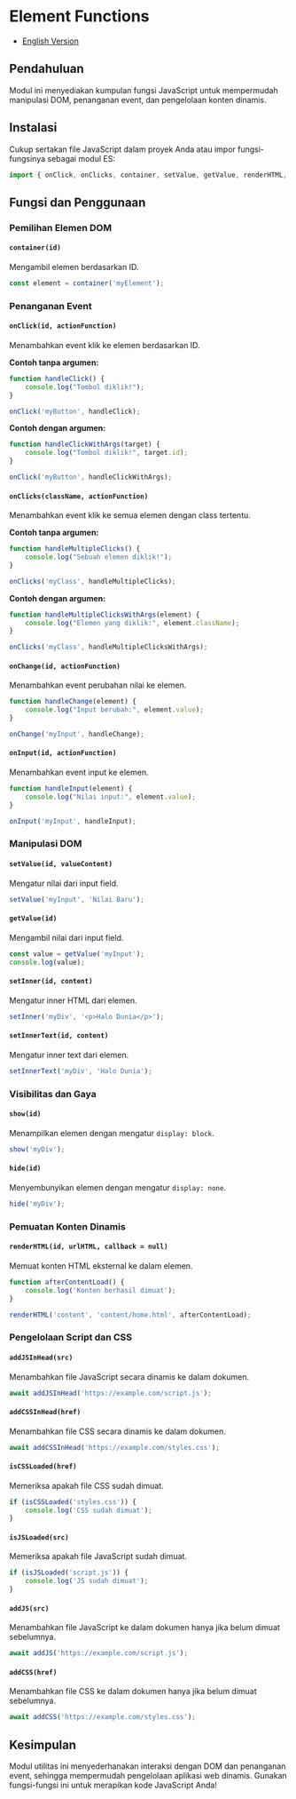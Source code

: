 # Element Functions

* [English Version](./element-en.md)

## Pendahuluan

Modul ini menyediakan kumpulan fungsi JavaScript untuk mempermudah manipulasi DOM, penanganan event, dan pengelolaan konten dinamis.

## Instalasi

Cukup sertakan file JavaScript dalam proyek Anda atau impor fungsi-fungsinya sebagai modul ES:

```javascript
import { onClick, onClicks, container, setValue, getValue, renderHTML, addJS, addCSS } from 'https://cdn.jsdelivr.net/gh/jscroot/lib@0.2.5/element.js';
```

## Fungsi dan Penggunaan

### Pemilihan Elemen DOM

#### `container(id)`

Mengambil elemen berdasarkan ID.

```javascript
const element = container('myElement');
```

### Penanganan Event

#### `onClick(id, actionFunction)`

Menambahkan event klik ke elemen berdasarkan ID.

**Contoh tanpa argumen:**

```javascript
function handleClick() {
    console.log("Tombol diklik!");
}

onClick('myButton', handleClick);
```

**Contoh dengan argumen:**

```javascript
function handleClickWithArgs(target) {
    console.log("Tombol diklik!", target.id);
}

onClick('myButton', handleClickWithArgs);
```

#### `onClicks(className, actionFunction)`

Menambahkan event klik ke semua elemen dengan class tertentu.

**Contoh tanpa argumen:**

```javascript
function handleMultipleClicks() {
    console.log("Sebuah elemen diklik!");
}

onClicks('myClass', handleMultipleClicks);
```

**Contoh dengan argumen:**

```javascript
function handleMultipleClicksWithArgs(element) {
    console.log("Elemen yang diklik:", element.className);
}

onClicks('myClass', handleMultipleClicksWithArgs);
```

#### `onChange(id, actionFunction)`

Menambahkan event perubahan nilai ke elemen.

```javascript
function handleChange(element) {
    console.log("Input berubah:", element.value);
}

onChange('myInput', handleChange);
```

#### `onInput(id, actionFunction)`

Menambahkan event input ke elemen.

```javascript
function handleInput(element) {
    console.log("Nilai input:", element.value);
}

onInput('myInput', handleInput);
```

### Manipulasi DOM

#### `setValue(id, valueContent)`

Mengatur nilai dari input field.

```javascript
setValue('myInput', 'Nilai Baru');
```

#### `getValue(id)`

Mengambil nilai dari input field.

```javascript
const value = getValue('myInput');
console.log(value);
```

#### `setInner(id, content)`

Mengatur inner HTML dari elemen.

```javascript
setInner('myDiv', '<p>Halo Dunia</p>');
```

#### `setInnerText(id, content)`

Mengatur inner text dari elemen.

```javascript
setInnerText('myDiv', 'Halo Dunia');
```

### Visibilitas dan Gaya

#### `show(id)`

Menampilkan elemen dengan mengatur `display: block`.

```javascript
show('myDiv');
```

#### `hide(id)`

Menyembunyikan elemen dengan mengatur `display: none`.

```javascript
hide('myDiv');
```

### Pemuatan Konten Dinamis

#### `renderHTML(id, urlHTML, callback = null)`

Memuat konten HTML eksternal ke dalam elemen.

```javascript
function afterContentLoad() {
    console.log('Konten berhasil dimuat');
}

renderHTML('content', 'content/home.html', afterContentLoad);
```

### Pengelolaan Script dan CSS

#### `addJSInHead(src)`

Menambahkan file JavaScript secara dinamis ke dalam dokumen.

```javascript
await addJSInHead('https://example.com/script.js');
```

#### `addCSSInHead(href)`

Menambahkan file CSS secara dinamis ke dalam dokumen.

```javascript
await addCSSInHead('https://example.com/styles.css');
```

#### `isCSSLoaded(href)`

Memeriksa apakah file CSS sudah dimuat.

```javascript
if (isCSSLoaded('styles.css')) {
    console.log('CSS sudah dimuat');
}
```

#### `isJSLoaded(src)`

Memeriksa apakah file JavaScript sudah dimuat.

```javascript
if (isJSLoaded('script.js')) {
    console.log('JS sudah dimuat');
}
```

#### `addJS(src)`

Menambahkan file JavaScript ke dalam dokumen hanya jika belum dimuat sebelumnya.

```javascript
await addJS('https://example.com/script.js');
```

#### `addCSS(href)`

Menambahkan file CSS ke dalam dokumen hanya jika belum dimuat sebelumnya.

```javascript
await addCSS('https://example.com/styles.css');
```

## Kesimpulan

Modul utilitas ini menyederhanakan interaksi dengan DOM dan penanganan event, sehingga mempermudah pengelolaan aplikasi web dinamis. Gunakan fungsi-fungsi ini untuk merapikan kode JavaScript Anda!

